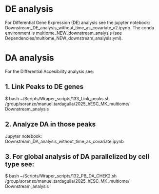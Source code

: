 # DE analysis

For Differential Gene Expression (DE) analysis see the jupyter notebook: Downstream_DE_analysis_without_time_as_covariate_v2.ipynb. The conda environment is multiome_NEW_downstream_analysis (see Dependencies/multiome_NEW_downstream_analysis.yml).

# DA analysis

For the Differential Accesibility analysis see:

## 1. Link Peaks to DE genes

$ bash ~/Scripts/Wraper_scripts/133_Link_peaks.sh /group/soranzo/manuel.tardaguila/2025_hESC_MK_multiome/ Downstream_analysis

## 2. Analyze DA in those peaks

Jupyter notebook: Downstream_DA_analysis_without_time_as_covariate.ipynb

## 3. For global analysis of DA parallelized by cell type see:

$ bash ~/Scripts/Wraper_scripts/132_PB_DA_CHEK2.sh /group/soranzo/manuel.tardaguila/2025_hESC_MK_multiome/ Downstream_analysis